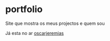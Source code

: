 # portfolio

Site que mostra os meus projectos e quem sou 

Já esta no ar 
[oscarjeremias](https://oscarjeremias.vercel.app/)
